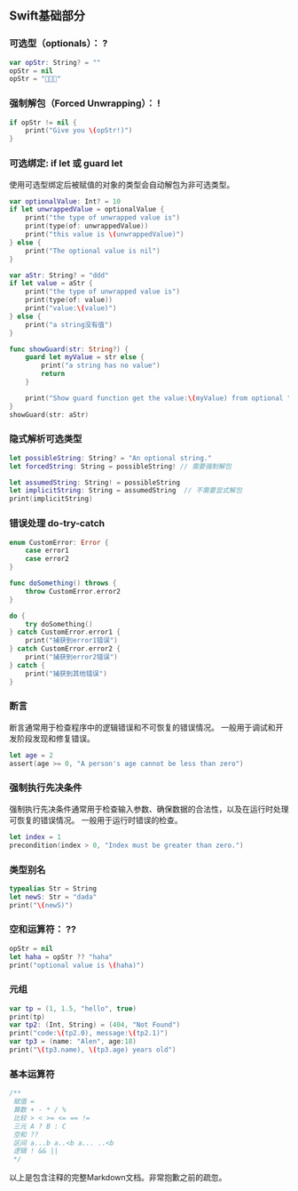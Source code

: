 ## Swift基础部分

### 可选型（optionals）： ?

```swift
var opStr: String? = ""
opStr = nil
opStr = "🤗🤗🤗"
```

### 强制解包（Forced Unwrapping）： !

```swift
if opStr != nil {
    print("Give you \(opStr!)")
}
```

### 可选绑定: if let 或 guard let
使用可选型绑定后被赋值的对象的类型会自动解包为非可选类型。
```swift
var optionalValue: Int? = 10
if let unwrappedValue = optionalValue {
    print("the type of unwrapped value is")
    print(type(of: unwrappedValue))
    print("this value is \(unwrappedValue)")
} else {
    print("The optional value is nil")
}

var aStr: String? = "ddd"
if let value = aStr {
    print("the type of unwrapped value is")
    print(type(of: value))
    print("value:\(value)")
} else {
    print("a string没有值")
}

func showGuard(str: String?) {
    guard let myValue = str else {
        print("a string has no value")
        return
    }

    print("Show guard function get the value:\(myValue) from optional ")
}
showGuard(str: aStr)
```

### 隐式解析可选类型

```swift
let possibleString: String? = "An optional string."
let forcedString: String = possibleString! // 需要强制解包

let assumedString: String! = possibleString
let implicitString: String = assumedString  // 不需要显式解包
print(implicitString)
```

### 错误处理 do-try-catch

```swift
enum CustomError: Error {
    case error1
    case error2
}

func doSomething() throws {
    throw CustomError.error2
}

do {
    try doSomething()
} catch CustomError.error1 {
    print("捕获到error1错误")
} catch CustomError.error2 {
    print("捕获到error2错误")
} catch {
    print("捕获到其他错误")
}
```

### 断言
断言通常用于检查程序中的逻辑错误和不可恢复的错误情况。
一般用于调试和开发阶段发现和修复错误。
```swift
let age = 2
assert(age >= 0, "A person's age cannot be less than zero")
```

### 强制执行先决条件
强制执行先决条件通常用于检查输入参数、确保数据的合法性，以及在运行时处理可恢复的错误情况。
一般用于运行时错误的检查。
```swift
let index = 1
precondition(index > 0, "Index must be greater than zero.")
```

### 类型别名

```swift
typealias Str = String
let newS: Str = "dada"
print("\(newS)")
```

### 空和运算符： ??

```swift
opStr = nil
let haha = opStr ?? "haha"
print("optional value is \(haha)")
```

### 元组

```swift
var tp = (1, 1.5, "hello", true)
print(tp)
var tp2: (Int, String) = (404, "Not Found")
print("code:\(tp2.0), message:\(tp2.1)")
var tp3 = (name: "Alen", age:18)
print("\(tp3.name), \(tp3.age) years old")
```

### 基本运算符

```swift
/**
 赋值 =
 算数 + - * / %
 比较 > < >= <= == !=
 三元 A ? B : C
 空和 ??
 区间 a...b a..<b a... ..<b
 逻辑 ! && ||
 */
```

以上是包含注释的完整Markdown文档。非常抱歉之前的疏忽。